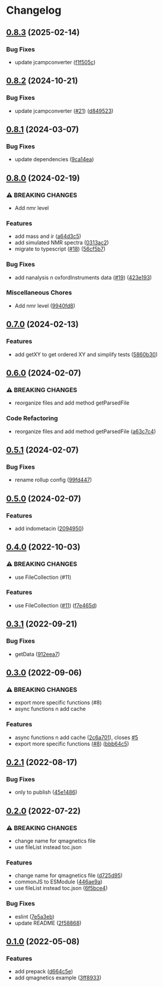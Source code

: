 # Changelog

## [0.8.3](https://github.com/cheminfo/jcamp-data-test/compare/v0.8.2...v0.8.3) (2025-02-14)


### Bug Fixes

* update jcampconverter ([f1f505c](https://github.com/cheminfo/jcamp-data-test/commit/f1f505c189fa76af19bb9658be27f78ad1e1ab69))

## [0.8.2](https://github.com/cheminfo/jcamp-data-test/compare/v0.8.1...v0.8.2) (2024-10-21)


### Bug Fixes

* update jcampconverter ([#21](https://github.com/cheminfo/jcamp-data-test/issues/21)) ([d849523](https://github.com/cheminfo/jcamp-data-test/commit/d8495237bb0eb572c98eb4e43fe190d076f03e77))

## [0.8.1](https://github.com/cheminfo/jcamp-data-test/compare/v0.8.0...v0.8.1) (2024-03-07)


### Bug Fixes

* update dependencies ([9ca14ea](https://github.com/cheminfo/jcamp-data-test/commit/9ca14ea32a281e86f63572b49a961a51277a559d))

## [0.8.0](https://github.com/cheminfo/jcamp-data-test/compare/v0.7.0...v0.8.0) (2024-02-19)


### ⚠ BREAKING CHANGES

* Add nmr level

### Features

* add mass and ir ([a64d3c5](https://github.com/cheminfo/jcamp-data-test/commit/a64d3c515d32be188282218e06cabf37f5b91a4a))
* add simulated NMR spectra ([0313ac2](https://github.com/cheminfo/jcamp-data-test/commit/0313ac23cfe3f1c94539ef60121a636ce9c90e15))
* migrate to typescript ([#18](https://github.com/cheminfo/jcamp-data-test/issues/18)) ([56cf5b7](https://github.com/cheminfo/jcamp-data-test/commit/56cf5b7e9b673865c63989f9a259630310feb7c0))


### Bug Fixes

* add nanalysis n oxfordInstruments data ([#19](https://github.com/cheminfo/jcamp-data-test/issues/19)) ([423e193](https://github.com/cheminfo/jcamp-data-test/commit/423e193e3a64ade8a899153a17782e1ae980c2e4))


### Miscellaneous Chores

* Add nmr level ([9940fd8](https://github.com/cheminfo/jcamp-data-test/commit/9940fd8fd7459532076394c2929e54f92754e9dc))

## [0.7.0](https://github.com/cheminfo/jcamp-data-test/compare/v0.6.0...v0.7.0) (2024-02-13)


### Features

* add getXY to get ordered XY and simplify tests ([5860b30](https://github.com/cheminfo/jcamp-data-test/commit/5860b300cb19afc86023eeaa249261de90701fdf))

## [0.6.0](https://github.com/cheminfo/jcamp-data-test/compare/v0.5.1...v0.6.0) (2024-02-07)


### ⚠ BREAKING CHANGES

* reorganize files and add method getParsedFile

### Code Refactoring

* reorganize files and add method getParsedFile ([a63c7c4](https://github.com/cheminfo/jcamp-data-test/commit/a63c7c4182c52084baa5e747b154ae7d7b7a1fc8))

## [0.5.1](https://github.com/cheminfo/jcamp-data-test/compare/v0.5.0...v0.5.1) (2024-02-07)


### Bug Fixes

* rename rollup config ([99fd447](https://github.com/cheminfo/jcamp-data-test/commit/99fd447956fedad599c00c6e1749806dcfe27bab))

## [0.5.0](https://github.com/cheminfo/jcamp-data-test/compare/v0.4.0...v0.5.0) (2024-02-07)


### Features

* add indometacin ([2094950](https://github.com/cheminfo/jcamp-data-test/commit/2094950e0cb4438fdd2bba322408178e65fda79f))

## [0.4.0](https://github.com/cheminfo/jcamp-data-test/compare/v0.3.1...v0.4.0) (2022-10-03)


### ⚠ BREAKING CHANGES

* use FileCollection (#11)

### Features

* use FileCollection ([#11](https://github.com/cheminfo/jcamp-data-test/issues/11)) ([f7e465d](https://github.com/cheminfo/jcamp-data-test/commit/f7e465d9b528c0c40a19d444527271aaa1668218))

## [0.3.1](https://github.com/cheminfo/jcamp-data-test/compare/v0.3.0...v0.3.1) (2022-09-21)


### Bug Fixes

* getData ([912eea7](https://github.com/cheminfo/jcamp-data-test/commit/912eea782905cfb69e415641948da9a9b8e35ae8))

## [0.3.0](https://github.com/cheminfo/jcamp-data-test/compare/v0.2.1...v0.3.0) (2022-09-06)


### ⚠ BREAKING CHANGES

* export more specific functions (#8)
* async functions n add cache

### Features

* async functions n add cache ([2c6a701](https://github.com/cheminfo/jcamp-data-test/commit/2c6a701ee9fca5ac4285c6ce238b54747b5d1980)), closes [#5](https://github.com/cheminfo/jcamp-data-test/issues/5)
* export more specific functions ([#8](https://github.com/cheminfo/jcamp-data-test/issues/8)) ([bbb64c5](https://github.com/cheminfo/jcamp-data-test/commit/bbb64c5cfb9e50899b1b236cb47ea75ef8a5f1a6))

## [0.2.1](https://github.com/cheminfo/jcamp-data-test/compare/v0.2.0...v0.2.1) (2022-08-17)


### Bug Fixes

* only to publish ([45e1486](https://github.com/cheminfo/jcamp-data-test/commit/45e14868d6d75e8e3d82ea7bc553cf85aa9cccaf))

## [0.2.0](https://github.com/cheminfo/jcamp-data-test/compare/v0.1.0...v0.2.0) (2022-07-22)


### ⚠ BREAKING CHANGES

* change name for qmagnetics file
* use fileList instead toc.json

### Features

* change name for qmagnetics file ([d725d95](https://github.com/cheminfo/jcamp-data-test/commit/d725d956c7d9585a0f7ac80293ea2ab9bd2f4fb3))
* commonJS to ESModule ([446ae9a](https://github.com/cheminfo/jcamp-data-test/commit/446ae9ae345e33d5d575ddec1708ccbf8e0a121e))
* use fileList instead toc.json ([6f5bce4](https://github.com/cheminfo/jcamp-data-test/commit/6f5bce4ee5feea6f5e714b4213a8f925c242bcc3))


### Bug Fixes

* eslint ([7e5a3eb](https://github.com/cheminfo/jcamp-data-test/commit/7e5a3eb7f361eea1b1de47b69f6ee80c01d4681a))
* update README ([2f58868](https://github.com/cheminfo/jcamp-data-test/commit/2f58868943fdbda1558f74f3a7c2bff1295368d0))

## [0.1.0](https://github.com/cheminfo/jcamp-data-test/compare/v0.0.5...v0.1.0) (2022-05-08)


### Features

* add prepack ([d664c5e](https://github.com/cheminfo/jcamp-data-test/commit/d664c5e7e1d0344a7fa4ccf007a7d6ad7c406ec9))
* add qmagnetics example ([3ff8933](https://github.com/cheminfo/jcamp-data-test/commit/3ff89335e7780785af7d5dbaec089d8b702b7074))
